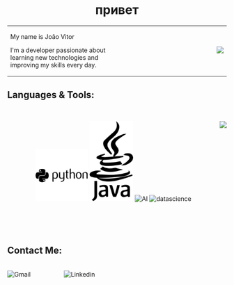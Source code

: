 # <h1 align="center"> привет </h1>

<table width="100%">
  <tr>
    <td align="left" width="50%">
      <p>My name is João Vitor</p>
      <p>I'm a developer passionate about learning new technologies and improving my skills every day.</p>
    </td>
    <td align="right" width="50%">
      <img src="https://github-readme-stats.vercel.app/api/top-langs/?username=veetgt&theme=dark&show_icons=true&hide_border=true&layout=compact" />
    </td>
  </tr>
</table>

## Languages & Tools:

</br>

<p align="center">
  
<img src="https://github.com/Xx-Ashutosh-xX/Xx-Ashutosh-xX/blob/master/assets/icons/python.png" alt="python" width="120" hight="50">
<img src="https://github.com/Xx-Ashutosh-xX/Xx-Ashutosh-xX/blob/master/assets/icons/java.png" alt="java"  width="100" hight="50">
<img src="https://github.com/Xx-Ashutosh-xX/Xx-Ashutosh-xX/blob/master/assets/icons/ai.png" alt="AI" width="90" hight="50">
<img src="https://github.com/Xx-Ashutosh-xX/Xx-Ashutosh-xX/blob/master/assets/icons/datascience.png" alt="datascience" width="180" hight="50">

<img align="right" height="150" src="https://i.pinimg.com/originals/6b/cc/bf/6bccbf05c6ee77f894629bf4603c747f.gif"  />
</br></br></br></br></br>
</p>




## Contact Me:

<p>
 </br>

<a href="vitorbontempo.10k@gmail.com">
 <img align="left" alt="Gmail" width="130" hight="100" src="https://github.com/Xx-Ashutosh-xX/Xx-Ashutosh-xX/blob/master/assets/icons/gmail.png" />
</a>
<a href="https://www.linkedin.com/in/veetgoodtime/">
  <img align="left" alt="Linkedin" width="150" hight="100" src="https://github.com/Xx-Ashutosh-xX/Xx-Ashutosh-xX/blob/master/assets/icons/linkedin.png" />
</a>

</p>
